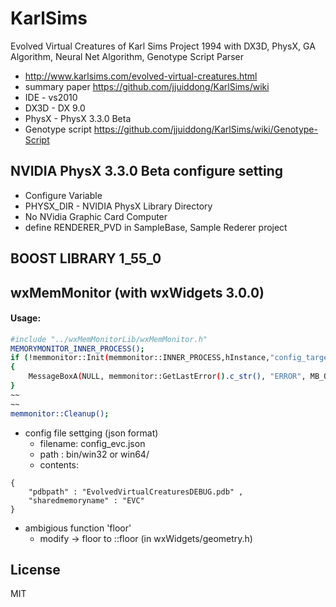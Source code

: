 
KarlSims
========

Evolved Virtual Creatures of Karl Sims Project 1994 with DX3D, PhysX, GA Algorithm, Neural Net Algorithm, Genotype Script Parser
- http://www.karlsims.com/evolved-virtual-creatures.html
- summary paper https://github.com/jjuiddong/KarlSims/wiki
- IDE - vs2010
- DX3D - DX 9.0
- PhysX - PhysX 3.3.0 Beta
- Genotype script https://github.com/jjuiddong/KarlSims/wiki/Genotype-Script


NVIDIA PhysX 3.3.0 Beta configure setting
---------
- Configure Variable
 - PHYSX_DIR - NVIDIA PhysX Library Directory
- No NVidia Graphic Card Computer
 - define RENDERER_PVD  in SampleBase, Sample Rederer project


BOOST LIBRARY 1_55_0
------------



wxMemMonitor (with wxWidgets 3.0.0)
---------

#### Usage:
```sh
#include "../wxMemMonitorLib/wxMemMonitor.h"
MEMORYMONITOR_INNER_PROCESS();
if (!memmonitor::Init(memmonitor::INNER_PROCESS,hInstance,"config_target.json" ))
{
    MessageBoxA(NULL, memmonitor::GetLastError().c_str(), "ERROR", MB_OK);
}
~~
~~
memmonitor::Cleanup();
```

* config file settging (json format)
	- filename: config_evc.json 
	- path : bin/win32 or win64/
	- contents: 
```
{
	"pdbpath" : "EvolvedVirtualCreaturesDEBUG.pdb" ,
	"sharedmemoryname" : "EVC"
}
```


* ambigious function 'floor' 
    - modify -> floor to ::floor (in wxWidgets/geometry.h)


License
----

MIT
